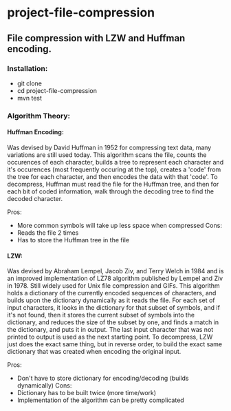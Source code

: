 # project-file-compression
## File compression with LZW and Huffman encoding.

### Installation:

* git clone
* cd project-file-compression
* mvn test

### Algorithm Theory:

#### Huffman Encoding:

Was devised by David Huffman in 1952 for compressing text data, many variations are still used today. This algorithm scans the file, counts the occurences of each character, builds a tree to represent each character and it's occurences (most frequently occuring at the top), creates a 'code' from the tree for each character, and then encodes the data with that 'code'. 
To decompress, Huffman must read the file for the Huffman tree, and then for each bit of coded information, walk through the decoding tree to find the decoded character.

Pros:
- More common symbols will take up less space when compressed
Cons:
- Reads the file 2 times
- Has to store the Huffman tree in the file

#### LZW:

Was devised by Abraham Lempel, Jacob Ziv, and Terry Welch in 1984 and is an improved implementation of LZ78 algorithm published by Lempel and Ziv in 1978. Still widely used for Unix file compression and GIFs. This algorithm holds a dictionary of the currently encoded sequences of characters, and builds upon the dictionary dynamically as it reads the file. For each set of input characters, it looks in the dictionary for that subset of symbols, and if it's not found, then it stores the current subset of symbols into the dictionary, and reduces the size of the subset by one, and finds a match in the dictionary, and puts it in output. The last input character that was not printed to output is used as the next starting point.
To decompress, LZW just does the exact same thing, but in reverse order, to build the exact same dictionary that was created when encoding the original input.

Pros:
- Don't have to store dictionary for encoding/decoding (builds dynamically)
Cons:
- Dictionary has to be built twice (more time/work)
- Implementation of the algorithm can be pretty complicated
